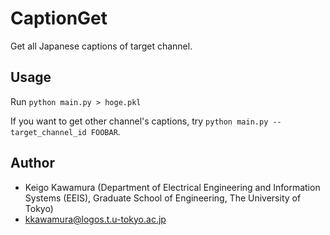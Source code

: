 CaptionGet
====

Get all Japanese captions of target channel.

## Usage

Run `python main.py > hoge.pkl`

If you want to get other channel's captions, try `python main.py --target_channel_id FOOBAR`.

## Author

- Keigo Kawamura (Department of Electrical Engineering and Information Systems (EEIS), Graduate School of Engineering, The University of Tokyo)
 - kkawamura@logos.t.u-tokyo.ac.jp
 
